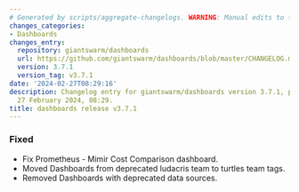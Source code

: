 ```yaml
---
# Generated by scripts/aggregate-changelogs. WARNING: Manual edits to this files will be overwritten.
changes_categories:
- Dashboards
changes_entry:
  repository: giantswarm/dashboards
  url: https://github.com/giantswarm/dashboards/blob/master/CHANGELOG.md#371---2024-02-27
  version: 3.7.1
  version_tag: v3.7.1
date: '2024-02-27T08:29:16'
description: Changelog entry for giantswarm/dashboards version 3.7.1, published on
  27 February 2024, 08:29.
title: dashboards release v3.7.1
---
```


### Fixed
- Fix Prometheus - Mimir Cost Comparison dashboard.
- Moved Dashboards from deprecated ludacris team to turtles team tags.
- Removed Dashboards with deprecated data sources.
